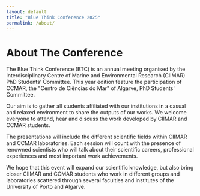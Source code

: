 ```yaml
---
layout: default
title: "Blue Think Conference 2025"
permalink: /about/
---
```


# About The Conference
The Blue Think Conference (BTC) is an annual meeting organised by the Interdisciplinary Centre of Marine and Environmental Research (CIIMAR) PhD Students’ Committee. This year edition feature the participation of CCMAR, the "Centro de Ciências do Mar" of Algarve, PhD Students' Committee. 

Our aim is to gather all students affiliated with our institutions in a casual and relaxed environment to share the outputs of our works. We welcome everyone to attend, hear and discuss the work developed by CIIMAR and CCMAR students.

The presentations will include the different scientific fields within CIIMAR and CCMAR laboratories. Each session will count with the presence of renowned scientists who will talk about their scientific careers, professional experiences and most important work achievements.

We hope that this event will expand our scientific knowledge, but also bring closer CIIMAR and CCMAR students who work in different groups and laboratories scattered through several faculties and institutes of the University of Porto and Algarve.
